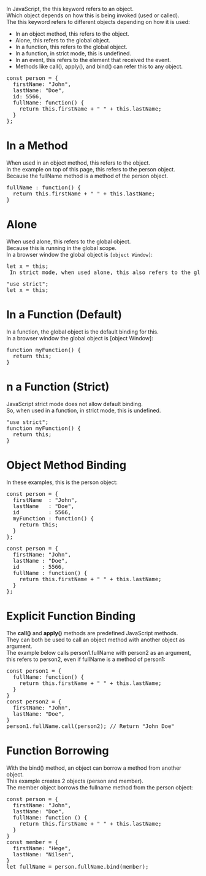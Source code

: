 In JavaScript, the this keyword refers to an object.
<br>
Which object depends on how this is being invoked (used or called).
<br>
The this keyword refers to different objects depending on how it is used:
<ul>
  <li>In an object method, this refers to the object.</li>
  <li>Alone, this refers to the global object.</li>
  <li>In a function, this refers to the global object.</li>
  <li>In a function, in strict mode, this is undefined.</li>
  <li>In an event, this refers to the element that received the event.</li>
  <li>Methods like call(), apply(), and bind() can refer this to any object.</li>
</ul>
<pre>
const person = {
  firstName: "John",
  lastName: "Doe",
  id: 5566,
  fullName: function() {
    return this.firstName + " " + this.lastName;
  }
};
</pre>
<h1>In a Method</h1>
When used in an object method, this refers to the object.
<br>
In the example on top of this page, this refers to the person object.
<br>
Because the fullName method is a method of the person object.
<pre>
fullName : function() {
  return this.firstName + " " + this.lastName;
}
</pre>
<h1>Alone</h1>
When used alone, this refers to the global object.
<br>
Because this is running in the global scope.
<br>
In a browser window the global object is <code>[object Window]</code>:
<pre>
let x = this;
 In strict mode, when used alone, this also refers to the global object:
</pre>
<pre>
"use strict";
let x = this;
</pre>
<h1>In a Function (Default)</h1>
In a function, the global object is the default binding for this.
<br>
In a browser window the global object is [object Window]:
<pre>
function myFunction() {
  return this;
}
</pre>
<h1>n a Function (Strict)</h1>
JavaScript strict mode does not allow default binding.
<br>
So, when used in a function, in strict mode, this is undefined.
<pre>
"use strict";
function myFunction() {
  return this;
}
</pre>
<h1>Object Method Binding</h1>
In these examples, this is the person object:
<pre>
const person = {
  firstName  : "John",
  lastName   : "Doe",
  id         : 5566,
  myFunction : function() {
    return this;
  }
};
</pre>
<pre>
const person = {
  firstName: "John",
  lastName : "Doe",
  id       : 5566,
  fullName : function() {
    return this.firstName + " " + this.lastName;
  }
};
</pre>
<h1>Explicit Function Binding</h1>
The <b>call()</b> and <b>apply()</b> methods are predefined JavaScript methods.
<br>
They can both be used to call an object method with another object as argument.
<br>
The example below calls person1.fullName with person2 as an argument, this refers to person2, even if fullName is a method of person1:
<pre>
const person1 = {
  fullName: function() {
    return this.firstName + " " + this.lastName;
  }
}
const person2 = {
  firstName: "John",
  lastName: "Doe",
}
person1.fullName.call(person2); // Return "John Doe"
</pre>
<h1>Function Borrowing</h1>
With the bind() method, an object can borrow a method from another object.
<br>
This example creates 2 objects (person and member).
<br>
The member object borrows the fullname method from the person object:
<pre>
const person = {
  firstName: "John",
  lastName: "Doe",
  fullName: function () {
    return this.firstName + " " + this.lastName;
  }
}
const member = {
  firstName: "Hege",
  lastName: "Nilsen",
}
let fullName = person.fullName.bind(member);
</pre>
